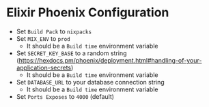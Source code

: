 # Elixir Phoenix Configuration 

- Set `Build Pack` to `nixpacks`
- Set `MIX_ENV` to `prod`
  - It should be a `Build time` environment variable
- Set `SECRET_KEY_BASE` to a random string (https://hexdocs.pm/phoenix/deployment.html#handling-of-your-application-secrets)
  - It should be a `Build time` environment variable
- Set `DATABASE_URL` to your database connection string
  - It should be a `Build time` environment variable
- Set `Ports Exposes` to `4000` (default) 
